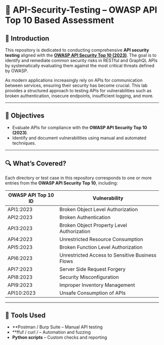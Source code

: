 # 🔐 API-Security-Testing – OWASP API Top 10 Based Assessment

## 📖 Introduction

This repository is dedicated to conducting comprehensive **API security testing** aligned with the **[OWASP API Security Top 10 (2023)](https://owasp.org/www-project-api-security/)**.  The goal is to identify and remediate common security risks in RESTful and GraphQL APIs by systematically evaluating them against the most critical threats defined by OWASP.

As modern applications increasingly rely on APIs for communication between services, ensuring their security has become crucial. This lab provides a structured approach to testing APIs for vulnerabilities such as broken authentication, insecure endpoints, insufficient logging, and more.

---

## 🎯 Objectives

- Evaluate APIs for compliance with the **OWASP API Security Top 10 (2023)**.
- Identify and document vulnerabilities using manual and automated techniques.


---

## 🔍 What’s Covered?

Each directory or test case in this repository corresponds to one or more entries from the **OWASP API Security Top 10**, including:

| OWASP API Top 10 ID | Vulnerability |
|---------------------|---------------|
| API1:2023           | Broken Object Level Authorization |
| API2:2023           | Broken Authentication |
| API3:2023           | Broken Object Property Level Authorization |
| API4:2023           | Unrestricted Resource Consumption |
| API5:2023           | Broken Function Level Authorization |
| API6:2023           | Unrestricted Access to Sensitive Business Flows |
| API7:2023           | Server Side Request Forgery |
| API8:2023           | Security Misconfiguration |
| API9:2023           | Improper Inventory Management |
| API10:2023          | Unsafe Consumption of APIs |

---

## 🧰 Tools Used

- **Postman / Burp Suite – Manual API testing
- **ffuf / curl /  – Automation and fuzzing
- **Python scripts** – Custom checks and reporting
